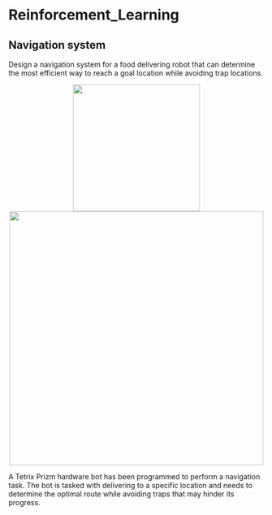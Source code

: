 # Reinforcement_Learning


## Navigation system
Design a navigation system for a food delivering robot that can determine the most efficient way to reach a goal location while avoiding trap locations.

<p align="center" >
<img src="https://user-images.githubusercontent.com/90817926/229552813-a3f7d9a2-860f-44e0-bc4a-d2d71591334a.png" width="250" />
<img src="https://user-images.githubusercontent.com/90817926/229553971-511dfc04-fafc-422a-b330-4b270cab8eba.png" width="500"/>
</P>

A Tetrix Prizm hardware bot has been programmed to perform a navigation task. The bot is tasked with delivering to a specific location and needs to determine the optimal route while avoiding traps that may hinder its progress.



